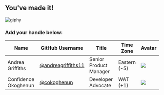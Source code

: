 ## You've made it! 

![giphy](https://user-images.githubusercontent.com/20666190/135487484-b031bcd1-3670-4860-b1b0-5803657db1cb.gif)

### Add your handle below: 

| Name | GitHub Username | Title | Time Zone | Avatar |
|---|---|---|---|---|
| Andrea Griffiths | [@andreagriffiths11](https://github.com/andreagriffiths11) | Senior Product Manager | Eastern (-5) | ![](https://avatars.githubusercontent.com/andreagriffiths11?s=64) |
| Confidence Okoghenun | [@cokoghenun](https://github.com/cokoghenun) | Developer Advocate | WAT (+1) | ![](https://avatars.githubusercontent.com/cokoghenun?s=64) |
	
	
	
	

